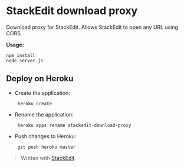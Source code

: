 StackEdit download proxy
========================

Download proxy for StackEdit. Allows StackEdit to open any URL using CORS.

**Usage:**

	npm install
	node server.js


Deploy on Heroku
----------------

 - Create the application:

		heroku create

 - Rename the application:

		heroku apps:rename stackedit-download-proxy

 - Push changes to Heroku:

		git push heroku master


> Written with [StackEdit](http://benweet.github.io/stackedit/).